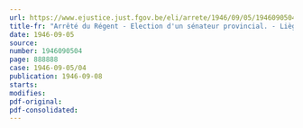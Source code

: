```yaml
---
url: https://www.ejustice.just.fgov.be/eli/arrete/1946/09/05/1946090504/justel
title-fr: "Arrêté du Régent - Election d'un sénateur provincial. - Liège. - Convocation du conseil provincial"
date: 1946-09-05
source:
number: 1946090504
page: 888888
case: 1946-09-05/04
publication: 1946-09-08
starts:
modifies:
pdf-original:
pdf-consolidated:
---
```


